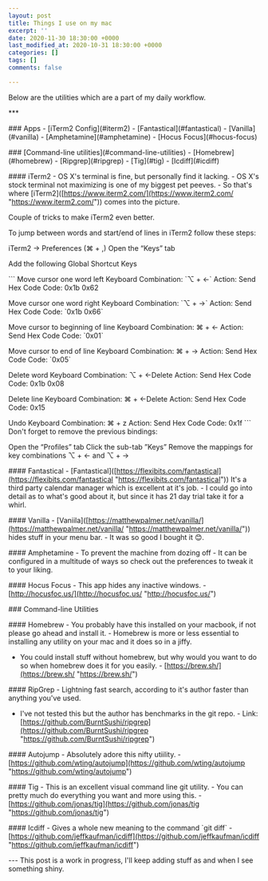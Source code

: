 ```yaml
---
layout: post
title: Things I use on my mac
excerpt: ''
date: 2020-11-30 18:30:00 +0000
last_modified_at: 2020-10-31 18:30:00 +0000
categories: []
tags: []
comments: false

---
```

Below are the utilities which are a part of my daily workflow.

\***

\### Apps
\- \[iTerm2 Config\](#iterm2)
\- \[Fantastical\](#fantastical)
\- \[Vanilla\](#vanilla)
\- \[Amphetamine\](#amphetamine)
\- \[Hocus Focus\](#hocus-focus)

\### \[Command-line utilities\](#command-line-utilities)
\- \[Homebrew\](#homebrew)
\- \[Ripgrep\](#ripgrep)
\- \[Tig\](#tig)
\- \[Icdiff\](#icdiff)

\#### <a name='iterm2'></a> iTerm2
\- OS X's terminal is fine, but personally find it lacking.
\- OS X's stock terminal not maximizing is one of my biggest pet peeves.
\- So that's where \[iTerm2\]([https://www.iterm2.com/](https://www.iterm2.com/ "https://www.iterm2.com/"))  comes into the picture.

Couple of tricks to make iTerm2 even better.

To jump between words and start/end of lines in iTerm2 follow these steps:

iTerm2 -> Preferences (⌘ + ,)
Open the “Keys” tab

Add the following Global Shortcut Keys

\`\`\`
Move cursor one word left
Keyboard Combination: \`⌥ + ←\`
Action: Send Hex Code
Code: 0x1b 0x62

Move cursor one word right
Keyboard Combination: \`⌥ + →\`
Action: Send Hex Code
Code: \`0x1b 0x66\`

Move cursor to beginning of line
Keyboard Combination: ⌘ + ←
Action: Send Hex Code
Code: \`0x01\`

Move cursor to end of line
Keyboard Combination: ⌘ + →
Action: Send Hex Code
Code: \`0x05\`

Delete word
Keyboard Combination: ⌥ + ←Delete
Action: Send Hex Code
Code: 0x1b 0x08

Delete line
Keyboard Combination: ⌘ + ←Delete
Action: Send Hex Code
Code: 0x15

Undo
Keyboard Combination: ⌘ + z
Action: Send Hex Code
Code: 0x1f
\`\`\`
Don't forget to remove the previous bindings:

Open the “Profiles” tab
Click the sub-tab ”Keys”
Remove the mappings for key combinations ⌥ + ← and ⌥ + →

\#### <a name=fantastical></a> Fantastical
\- \[Fantastical\]([https://flexibits.com/fantastical](https://flexibits.com/fantastical "https://flexibits.com/fantastical")) It's a third party calendar manager which is excellent at it's job.
\- I could go into detail as to what's good about it, but since it has 21 day trial take it for a whirl.

\#### <a name=vanilla></a> Vanilla
\- \[Vaniila\]([https://matthewpalmer.net/vanilla/](https://matthewpalmer.net/vanilla/ "https://matthewpalmer.net/vanilla/")) hides stuff in your menu bar.
\- It was so good I bought it 😊.

\#### <a name='amphetamine'/></a> Amphetamine
\- To prevent the machine from dozing off
\- It can be configured in a multitude of ways so check out the preferences to tweak it to your liking.

\#### <a name='hocus-focus'></a>Hocus Focus
\- This app hides any inactive windows.
\- [http://hocusfoc.us/](http://hocusfoc.us/ "http://hocusfoc.us/")

\### <a name='command-line-utilities'></a> Command-line Utilities

\#### <a name='homebrew'></a> Homebrew
\- You probably have this installed on your macbook, if not please go ahead and install it.
\- Homebrew is more or less essential to installing any utility on your mac and it does so in a jiffy.

* You could install stuff without homebrew, but why would you want to do so when homebrew does it for you easily.
  \- [https://brew.sh/](https://brew.sh/ "https://brew.sh/")

\#### <a name='ripgrep'></a> RipGrep
\- Lightning fast search, according to it's author faster than anything you've used.

* I've not tested this but the author has benchmarks in the git repo.
  \- Link: [https://github.com/BurntSushi/ripgrep](https://github.com/BurntSushi/ripgrep "https://github.com/BurntSushi/ripgrep")

\#### <a name='autojump'></a> Autojump
\- Absolutely adore this nifty utiility.
\- [https://github.com/wting/autojump](https://github.com/wting/autojump "https://github.com/wting/autojump")

\#### <a name='tig'></a> Tig
\- This is an excellent visual command line git utility.
\- You can pretty much do everything you want and more using this.
\- [https://github.com/jonas/tig](https://github.com/jonas/tig "https://github.com/jonas/tig")

\#### <a name='icdiff'></a> Icdiff
\- Gives a whole new meaning to the command \`git diff\`
\- [https://github.com/jeffkaufman/icdiff](https://github.com/jeffkaufman/icdiff "https://github.com/jeffkaufman/icdiff")

\---
This post is a work in progress, I'll keep adding stuff as and when I see something shiny.